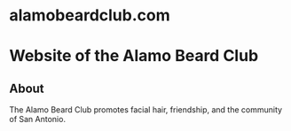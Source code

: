 alamobeardclub.com
==========

# Website of the Alamo Beard Club 

## About 

The Alamo Beard Club promotes facial hair, friendship, and the community of San Antonio.

